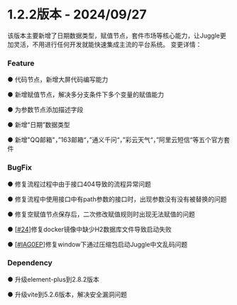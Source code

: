 # 1.2.2版本 - 2024/09/27
该版本主要新增了日期数据类型，赋值节点，套件市场等核心能力，让Juggle更加灵活，不用进行任何开发就能快速集成主流的平台系统。
变更详情：

### Feature

● 代码节点，新增大屏代码编写能力

● 新增赋值节点，解决多分支条件下多个变量的赋值能力

● 为参数节点添加描述字段

● 新增“日期”数据类型

● 新增"QQ邮箱"，”163邮箱“，”通义千问“，”彩云天气“，”阿里云短信“等五个官方套件

### BugFix

● 修复流程过程中由于接口404导致的流程异常问题

● 修复流程中使用接口中有path参数的接口时，出现参数没有没有被替换的问题

● 修复空赋值节点保存后，二次修改赋值规则时出现无法赋值的问题

● [[#24](https://github.com/somta/Juggle/issues/24)]修复docker镜像中缺少H2数据库文件导致启动失败

● [[#IAG0EP](https://gitee.com/Somta/Juggle/issues/IAG0EP)]修复window下通过压缩包启动Juggle中文乱码问题

### Dependency
● 升级element-plus到2.8.2版本

● 升级vite到5.2.6版本，解决安全漏洞问题